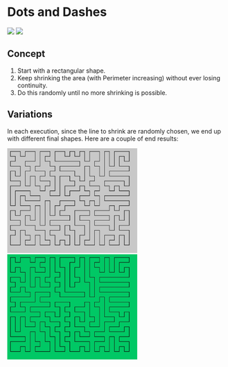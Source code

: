 # Dots and Dashes

<img src="images/BW_1.gif" width="500">
<img src="images/BW_2.gif" width="500">

## Concept

1. Start with a rectangular shape.
2. Keep shrinking the area (with Perimeter increasing) without ever losing continuity.
3. Do this randomly until no more shrinking is possible.

## Variations

In each execution, since the line to shrink are randomly chosen, we end up with different final shapes.
Here are a couple of end results:

<img src="images/BW_3.jpg" width="300">
<img src="images/BW_4.jpg" width="300">

